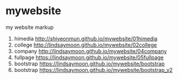 # mywebsite
my website markup
1. himedia http://shiyeonmun.github.io/mywebsite/01himedia
1. college http://lindsaymoon.github.io/mywebsite/02college
1. company http://lindsaymoon.github.io/mywebsite/04company
1. fullpage https://lindsaymoon.github.io/mywebsite/05fullpage
1. bootstrap https://lindsaymoon.github.io/mywebsite/bootstrap
1. bootstrap https://lindsaymoon.github.io/mywebsite/bootstrap_v2
